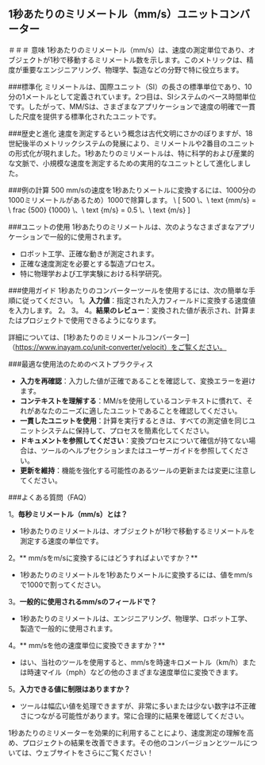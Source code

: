 ## 1秒あたりのミリメートル（mm/s）ユニットコンバーター

＃＃＃ 意味
1秒あたりのミリメートル（mm/s）は、速度の測定単位であり、オブジェクトが1秒で移動するミリメートル数を示します。このメトリックは、精度が重要なエンジニアリング、物理学、製造などの分野で特に役立ちます。

###標準化
ミリメートルは、国際ユニット（SI）の長さの標準単位であり、10分の1メートルとして定義されています。2つ目は、SIシステムのベース時間単位です。したがって、MM/Sは、さまざまなアプリケーションで速度の明確で一貫した尺度を提供する標準化されたユニットです。

###歴史と進化
速度を測定するという概念は古代文明にさかのぼりますが、18世紀後半のメトリックシステムの発展により、ミリメートルや2番目のユニットの形式化が現れました。1秒あたりのミリメートルは、特に科学的および産業的な文脈で、小規模な速度を測定するための実用的なユニットとして進化しました。

###例の計算
500 mm/sの速度を1秒あたりメートルに変換するには、1000分の1000ミリメートルがあるため）1000で除算します。
\ [
500 \、\ text {mm/s} = \ frac {500} {1000} \、\ text {m/s} = 0.5 \、\ text {m/s}
\]

###ユニットの使用
1秒あたりのミリメートルは、次のようなさまざまなアプリケーションで一般的に使用されます。
- ロボット工学、正確な動きが測定されます。
- 正確な速度測定を必要とする製造プロセス。
- 特に物理学および工学実験における科学研究。

###使用ガイド
1秒あたりのコンバーターツールを使用するには、次の簡単な手順に従ってください。
1。**入力値**：指定された入力フィールドに変換する速度値を入力します。
2。
3。
4。**結果のレビュー**：変換された値が表示され、計算またはプロジェクトで使用できるようになります。

詳細については、[1秒あたりのミリメートルコンバーター]（https://www.inayam.co/unit-converter/velocit）をご覧ください。

###最適な使用法のためのベストプラクティス
-  **入力を再確認**：入力した値が正確であることを確認して、変換エラーを避けます。
-  **コンテキストを理解する**：MM/sを使用しているコンテキストに慣れて、それがあなたのニーズに適したユニットであることを確認してください。
-  **一貫したユニットを使用**：計算を実行するときは、すべての測定値を同じユニットシステムに保持して、プロセスを簡素化してください。
-  **ドキュメントを参照してください**：変換プロセスについて確信が持てない場合は、ツールのヘルプセクションまたはユーザーガイドを参照してください。
-  **更新を維持**：機能を強化する可能性のあるツールの更新または変更に注意してください。

###よくある質問（FAQ）

1。**毎秒ミリメートル（mm/s）とは？**
-  1秒あたりのミリメートルは、オブジェクトが1秒で移動するミリメートルを測定する速度の単位です。

2。** mm/sをm/sに変換するにはどうすればよいですか？**
-  1秒あたりのミリメートルを1秒あたりメートルに変換するには、値をmm/sで1000で割ってください。

3。**一般的に使用されるmm/sのフィールドで？**
-  1秒あたりのミリメートルは、エンジニアリング、物理学、ロボット工学、製造で一般的に使用されます。

4。** mm/sを他の速度単位に変換できますか？**
- はい、当社のツールを使用すると、mm/sを時速キロメートル（km/h）または時速マイル（mph）などの他のさまざまな速度単位に変換できます。

5。**入力できる値に制限はありますか？**
- ツールは幅広い値を処理できますが、非常に多いまたは少ない数字は不正確さにつながる可能性があります。常に合理的に結果を確認してください。

1秒あたりのミリメーターを効果的に利用することにより、速度測定の理解を高め、プロジェクトの結果を改善できます。その他のコンバージョンとツールについては、ウェブサイトをさらにご覧ください！